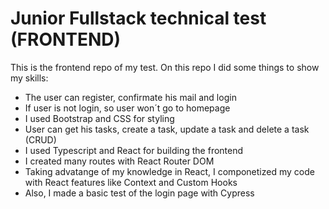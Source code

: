 # Junior Fullstack technical test (FRONTEND)

This is the frontend repo of my test. On this repo I did some things to show my skills:

* The user can register, confirmate his mail and login
* If user is not login, so user won´t go to homepage
* I used Bootstrap and CSS for styling
* User can get his tasks, create a task, update a task and delete a task (CRUD)
* I used Typescript and React for building the frontend
* I created many routes with React Router DOM
* Taking advatange of my knowledge in React, I componetized my code with React features like Context and Custom Hooks
* Also, I made a basic test of the login page with Cypress